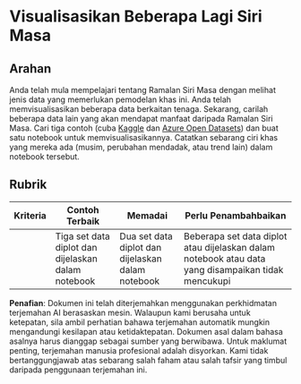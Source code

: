 # Visualisasikan Beberapa Lagi Siri Masa

## Arahan

Anda telah mula mempelajari tentang Ramalan Siri Masa dengan melihat jenis data yang memerlukan pemodelan khas ini. Anda telah memvisualisasikan beberapa data berkaitan tenaga. Sekarang, carilah beberapa data lain yang akan mendapat manfaat daripada Ramalan Siri Masa. Cari tiga contoh (cuba [Kaggle](https://kaggle.com) dan [Azure Open Datasets](https://azure.microsoft.com/en-us/services/open-datasets/catalog/?WT.mc_id=academic-77952-leestott)) dan buat satu notebook untuk memvisualisasikannya. Catatkan sebarang ciri khas yang mereka ada (musim, perubahan mendadak, atau trend lain) dalam notebook tersebut.

## Rubrik

| Kriteria | Contoh Terbaik                                             | Memadai                                             | Perlu Penambahbaikan                                                                         |
| -------- | ---------------------------------------------------------- | --------------------------------------------------- | -------------------------------------------------------------------------------------------- |
|          | Tiga set data diplot dan dijelaskan dalam notebook         | Dua set data diplot dan dijelaskan dalam notebook   | Beberapa set data diplot atau dijelaskan dalam notebook atau data yang disampaikan tidak mencukupi |

**Penafian**:
Dokumen ini telah diterjemahkan menggunakan perkhidmatan terjemahan AI berasaskan mesin. Walaupun kami berusaha untuk ketepatan, sila ambil perhatian bahawa terjemahan automatik mungkin mengandungi kesilapan atau ketidaktepatan. Dokumen asal dalam bahasa asalnya harus dianggap sebagai sumber yang berwibawa. Untuk maklumat penting, terjemahan manusia profesional adalah disyorkan. Kami tidak bertanggungjawab atas sebarang salah faham atau salah tafsir yang timbul daripada penggunaan terjemahan ini.